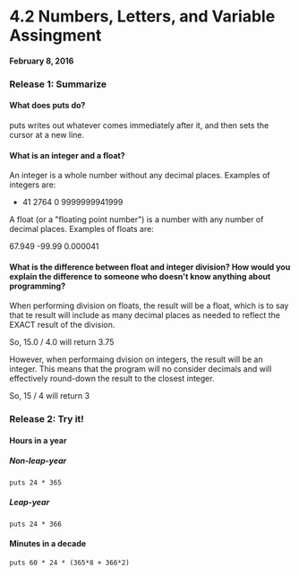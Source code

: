 # 4.2 Numbers, Letters, and Variable Assingment
#### February 8, 2016

### Release 1: Summarize

#### What does puts do?
puts writes out whatever comes immediately after it, and then sets the cursor at a new line.

#### What is an integer and a float?
An integer is a whole number without any decimal places. Examples of integers are:

- 41
2764
0
9999999941999

A float (or a "floating point number") is a number with any number of decimal places. Examples of floats are:

67.949
-99.99
0.000041


#### What is the difference between float and integer division? How would you explain the difference to someone who doesn't know anything about programming?

When performing division on floats, the result will be a float, which is to say that te result will include as many decimal places as needed to reflect the EXACT result of the division.

So, 15.0 / 4.0 will return 3.75 

However, when performaing dvision on integers, the result will be an integer. This means that the program will no consider decimals and will effectively round-down the result to the closest integer.

So, 15 / 4 will return 3


### Release 2: Try it!

#### Hours in a year

##### Non-leap-year
```
puts 24 * 365
```

##### Leap-year
```
puts 24 * 366
```

#### Minutes in a decade
```
puts 60 * 24 * (365*8 + 366*2)
```

